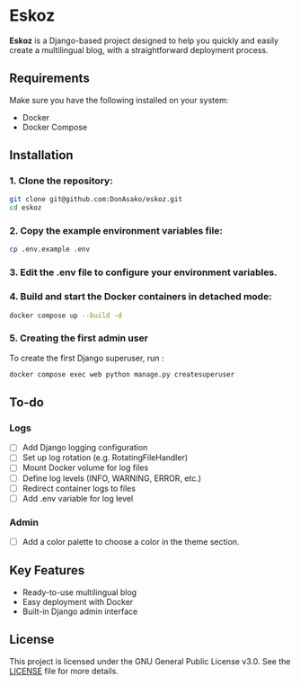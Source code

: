 # Eskoz

**Eskoz** is a Django-based project designed to help you quickly and easily create a multilingual blog, with a straightforward deployment process.

## Requirements

Make sure you have the following installed on your system:
- Docker
- Docker Compose

## Installation

### 1. Clone the repository:
```sh
git clone git@github.com:DonAsako/eskoz.git
cd eskoz
```

### 2. Copy the example environment variables file:
```sh
cp .env.example .env
```

### 3. Edit the .env file to configure your environment variables.

### 4. Build and start the Docker containers in detached mode:
```sh
docker compose up --build -d
```

### 5. Creating the first admin user
To create the first Django superuser, run :
```sh
docker compose exec web python manage.py createsuperuser
```

## To-do 
### Logs
- [ ] Add Django logging configuration
- [ ] Set up log rotation (e.g. RotatingFileHandler)
- [ ] Mount Docker volume for log files
- [ ] Define log levels (INFO, WARNING, ERROR, etc.)
- [ ] Redirect container logs to files
- [ ] Add .env variable for log level
### Admin
- [ ] Add a color palette to choose a color in the theme section.

## Key Features
- Ready-to-use multilingual blog
- Easy deployment with Docker
- Built-in Django admin interface

## License
This project is licensed under the GNU General Public License v3.0.
See the [LICENSE](LICENSE) file for more details.
